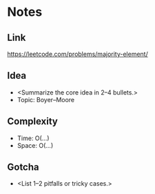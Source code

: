 # Notes

## Link
https://leetcode.com/problems/majority-element/

## Idea
- <Summarize the core idea in 2–4 bullets.>
- Topic: Boyer–Moore

## Complexity
- Time: O(...)
- Space: O(...)

## Gotcha
- <List 1–2 pitfalls or tricky cases.>
